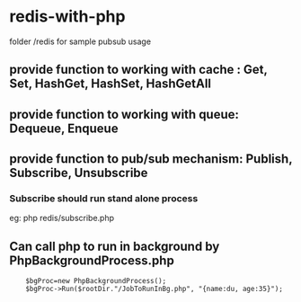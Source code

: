 # redis-with-php
folder /redis for sample pubsub usage
## provide function to working with cache : Get, Set, HashGet, HashSet, HashGetAll 
## provide function to working with queue: Dequeue, Enqueue
## provide function to pub/sub mechanism: Publish, Subscribe, Unsubscribe
### Subscribe should run stand alone process
eg: php redis/subscribe.php
## Can call php to run in background by PhpBackgroundProcess.php 
        $bgProc=new PhpBackgroundProcess();
        $bgProc->Run($rootDir."/JobToRunInBg.php", "{name:du, age:35}");
   
        
